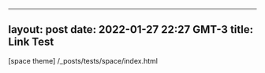  ---
layout: post
date: 2022-01-27 22:27 GMT-3
title: Link Test
---
 
 [space theme] /_posts/tests/space/index.html 
